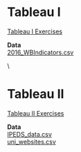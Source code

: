 # Tableau I 
[Tableau I Exercises](TableauI_Exercises.pdf)

**Data**\
[2016_WBIndicators.csv](2016_WBIndicators.csv)

\

# Tableau II 
[Tableau II Exercises](TableauII_Exercises.pdf)

**Data**\
[IPEDS_data.csv](IPEDS_data.csv)\
[uni_websites.csv](uni_websites.csv)
